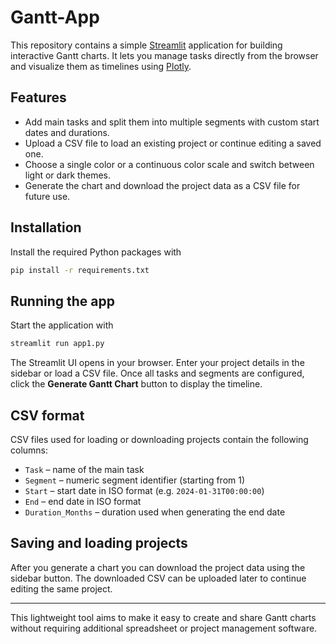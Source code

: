 # Gantt-App

This repository contains a simple [Streamlit](https://streamlit.io/) application for building interactive Gantt charts. It lets you manage tasks directly from the browser and visualize them as timelines using [Plotly](https://plotly.com/python/).

## Features

- Add main tasks and split them into multiple segments with custom start dates and durations.
- Upload a CSV file to load an existing project or continue editing a saved one.
- Choose a single color or a continuous color scale and switch between light or dark themes.
- Generate the chart and download the project data as a CSV file for future use.

## Installation

Install the required Python packages with

```bash
pip install -r requirements.txt
```

## Running the app

Start the application with

```bash
streamlit run app1.py
```

The Streamlit UI opens in your browser. Enter your project details in the sidebar or load a CSV file. Once all tasks and segments are configured, click the **Generate Gantt Chart** button to display the timeline.

## CSV format

CSV files used for loading or downloading projects contain the following columns:

- `Task` – name of the main task
- `Segment` – numeric segment identifier (starting from 1)
- `Start` – start date in ISO format (e.g. `2024-01-31T00:00:00`)
- `End` – end date in ISO format
- `Duration_Months` – duration used when generating the end date

## Saving and loading projects

After you generate a chart you can download the project data using the sidebar button. The downloaded CSV can be uploaded later to continue editing the same project.

---

This lightweight tool aims to make it easy to create and share Gantt charts without requiring additional spreadsheet or project management software.

